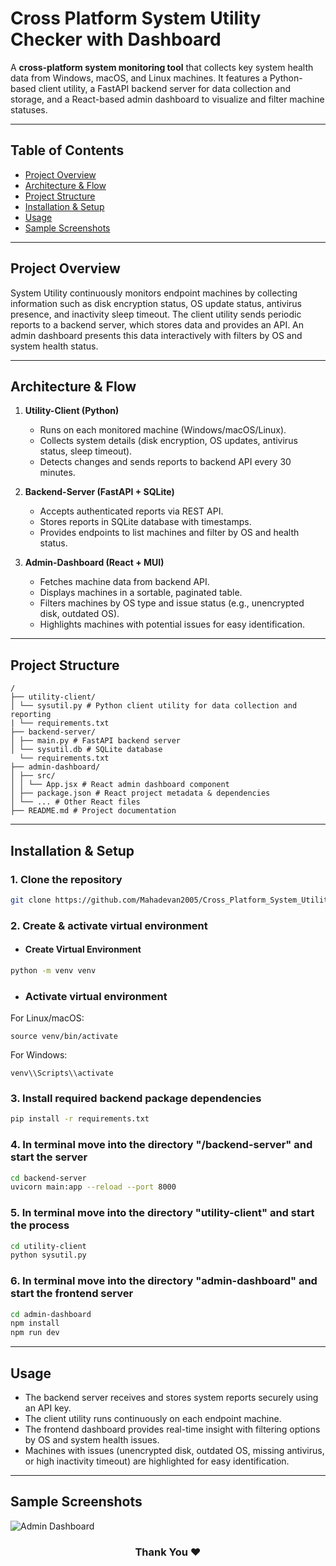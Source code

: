 # Cross Platform System Utility Checker with Dashboard

A **cross-platform system monitoring tool** that collects key system health data from Windows, macOS, and Linux machines. It features a Python-based client utility, a FastAPI backend server for data collection and storage, and a React-based admin dashboard to visualize and filter machine statuses.

---

## Table of Contents

- [Project Overview](#project-overview)  
- [Architecture & Flow](#architecture--flow)  
- [Project Structure](#project-structure)  
- [Installation & Setup](#installation--setup)  
- [Usage](#usage)  
- [Sample Screenshots](#sample-screenshots)  

---

## Project Overview

System Utility continuously monitors endpoint machines by collecting information such as disk encryption status, OS update status, antivirus presence, and inactivity sleep timeout. The client utility sends periodic reports to a backend server, which stores data and provides an API. An admin dashboard presents this data interactively with filters by OS and system health status.

---

## Architecture & Flow

1. **Utility-Client (Python)**  
   - Runs on each monitored machine (Windows/macOS/Linux).  
   - Collects system details (disk encryption, OS updates, antivirus status, sleep timeout).  
   - Detects changes and sends reports to backend API every 30 minutes.  

2. **Backend-Server (FastAPI + SQLite)**  
   - Accepts authenticated reports via REST API.  
   - Stores reports in SQLite database with timestamps.  
   - Provides endpoints to list machines and filter by OS and health status.

3. **Admin-Dashboard (React + MUI)**  
   - Fetches machine data from backend API.  
   - Displays machines in a sortable, paginated table.  
   - Filters machines by OS type and issue status (e.g., unencrypted disk, outdated OS).  
   - Highlights machines with potential issues for easy identification.

---

## Project Structure

```
/
├── utility-client/
│ └── sysutil.py # Python client utility for data collection and reporting
| └── requirements.txt
├── backend-server/
│ ├── main.py # FastAPI backend server
│ └── sysutil.db # SQLite database
  └── requirements.txt
├── admin-dashboard/
│ ├── src/
│ │ └── App.jsx # React admin dashboard component
│ ├── package.json # React project metadata & dependencies
│ └── ... # Other React files
├── README.md # Project documentation 
```
---

## Installation & Setup

### 1. Clone the repository
```bash
git clone https://github.com/Mahadevan2005/Cross_Platform_System_Utility_Checker.git
```

### 2. Create & activate virtual environment
- #### Create Virtual Environment
```bash
python -m venv venv
```
- ### Activate virtual environment
For Linux/macOS:
```
source venv/bin/activate
```
For Windows:
```
venv\\Scripts\\activate
```
### 3. Install required backend package dependencies
```bash
pip install -r requirements.txt
```
### 4. In terminal move into the directory "/backend-server" and start the server
```bash
cd backend-server
uvicorn main:app --reload --port 8000
```
### 5. In terminal move into the directory "utility-client" and start the process
```bash
cd utility-client
python sysutil.py
```
### 6. In terminal move into the directory "admin-dashboard" and start the frontend server
```bash
cd admin-dashboard
npm install
npm run dev
```
---

## Usage

- The backend server receives and stores system reports securely using an API key.
- The client utility runs continuously on each endpoint machine.
- The frontend dashboard provides real-time insight with filtering options by OS and system health issues.
- Machines with issues (unencrypted disk, outdated OS, missing antivirus, or high inactivity timeout) are highlighted for easy identification.

---

## Sample Screenshots
![Admin Dashboard]()

<h3 align="center">
Thank You ❤️
</h3>